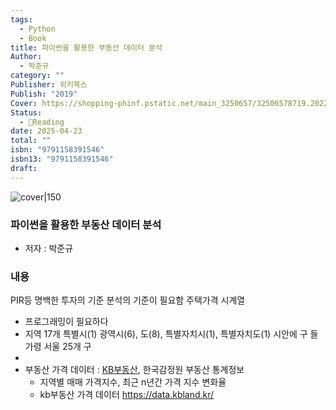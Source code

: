 ```yaml
---
tags:
  - Python
  - Book
title: 파이썬을 활용한 부동산 데이터 분석
Author:
  - 박준규
category: ""
Publisher: 위키북스
Publish: "2019"
Cover: https://shopping-phinf.pstatic.net/main_3250657/32506578719.20220527032207.jpg
Status:
  - 📖Reading
date: 2025-04-23
total: ""
isbn: "9791158391546"
isbn13: "9791158391546"
draft:
---
```


![cover|150](https://shopping-phinf.pstatic.net/main_3250657/32506578719.20220527032207.jpg)
###  파이썬을 활용한 부동산 데이터 분석
- 저자 : 박준규
### 내용
PIR등 명백한 투자의 기준 분석의 기준이 필요함
주택가격 시계열
- 프로그래밍이 필요하다
- 지역 17개
	특별시(1) 광역시(6), 도(8), 특별자치시(1), 특별자치도(1) 
	시안에 구 들 가령 서울 25개 구 
- 
- 부동산 가격 데이터 : [KB부동산](https://kbland.kr/home), 한국감정원 부동산 통계정보 
	- 지역별 매매 가격지수, 최근 n년간 가격 지수 변화율
	- kb부동산 가격 데이터 https://data.kbland.kr/